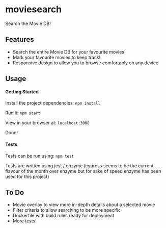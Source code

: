 # moviesearch

Search the Movie DB!

## Features

- Search the entire Movie DB for your favourite movies
- Mark your favourite movies to keep track!
- Responsive design to allow you to browse comfortably on any device

## Usage

#### Getting Started

Install the project dependencies: `npm install`

Run it: `npm start`

View in your browser at: `localhost:3000`

Done!

#### Tests

Tests can be run using: `npm test`

Tests are written using jest / enzyme (cypress seems to be the current flavour of the month over enzyme but for sake of speed enzyme has been used for this project)

## To Do

- Movie overlay to view more in-depth details about a selected movie
- Filter criteria to allow searching to be more specific
- Dockerfile with build rules ready for deployment
- More tests!
